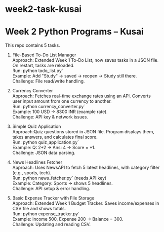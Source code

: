 # week2-task-kusai

# Week 2 Python Programs – Kusai

This repo contains 5 tasks.



 1) File-Based To-Do List Manager  
Approach: Extended Week 1 To-Do List, now saves tasks in a JSON file. On restart, tasks are reloaded.  
Run: python todo_list.py`  
Example: Add "Study" → saved → reopen → Study still there.  
Challenge: File read/write handling.



2) Currency Converter  
Approach: Fetches real-time exchange rates using an API. Converts user input amount from one currency to another.  
Run: python currency_converter.py`  
Example: 100 USD → 8300 INR (example rate).  
Challenge: API key & network issues.



3) Simple Quiz Application  
Approach:Quiz questions stored in JSON file. Program displays them, takes answers, and calculates final score.  
Run: python quiz_application.py`  
Example: Q: 2+2 → Ans: 4 → Score = +1.  
Challenge: JSON data parsing.



4) News Headlines Fetcher  
Approach: Uses NewsAPI to fetch 5 latest headlines, with category filter (e.g., sports, tech).  
Run: python news_fetcher.py` (needs API key)  
Example: Category: Sports → shows 5 headlines.  
Challenge: API setup & error handling.



5) Basic Expense Tracker with File Storage  
Approach: Extended Week 1 Budget Tracker. Saves income/expenses in CSV file and shows totals.  
Run: python expense_tracker.py`  
Example: Income 500, Expense 200 → Balance = 300.  
Challenge: Updating and reading CSV.